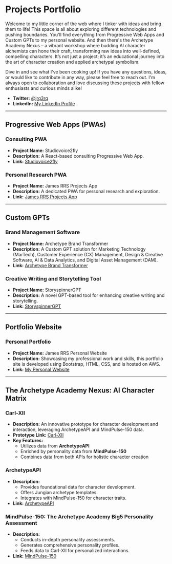 <!-- ## Carl-XII

[![Archetype Academy Nexus](https://img.shields.io/badge/-Archetype%20Academy%20Nexus-green?style=for-the-badge)](https://github.com/jrq3rq/archetype-academy-nexus)

```css
                      [ Carl-XII ]
                     /     |      \
                    /      |       \
                   /       |        \
  [Character Creation] [Interaction] [Customization]
```

Prototype: [![Carl-XII](https://img.shields.io/badge/-Carl--XII-blue?style=for-the-badge)](https://carl-xii.web.app/)

| **Character Creation** |   **Character Interaction**    | **Character Customization**  |
| :--------------------: | :----------------------------: | :--------------------------: |
| Uses ArchetypeAPI data | Enriched by MindPulse-150 data | Combines data from both APIs |

### Character Creation

- Utilizes data from **ArchetypeAPI**

### Interaction

- Enriched by personality data from **MindPulse-150**

### Customization

- Combines data from **ArchetypeAPI** and insights from **MindPulse-150**

## ArchetypeAPI

[![ArchetypeAPI](https://img.shields.io/badge/-ArchetypeAPI-orange?style=for-the-badge)](https://us-central1-archetype-builder-api.cloudfunctions.net/api/archetypes)

```css
                  \       |        /
                   \      |       /
                    \     |      /
                    [ArchetypeAPI]
                   /       |       \
                  /        |        \
[Character Data] [Template Provision] [Personality Integration]
```

|               Character Data                |     Template Provision      |           Personality Integration            |
| :-----------------------------------------: | :-------------------------: | :------------------------------------------: |
| Foundational data for character development | Jungian archetype templates | Links with MindPulse-150 for trait alignment |

### Character Data

- Provides foundational data for Carl-XII character development

### Template Provision

- Offers Jungian archetype templates for Carl-XII customization

### Personality Integration

- Links with MindPulse-150 for character trait alignment

## MindPulse-150: The Archetype Academy Assessment

[![MindPulse-150](https://img.shields.io/badge/-MindPulse--150-brightgreen?style=for-the-badge)](https://mindpulse-150.web.app/)

```css
                  \         |        /
                   \        |       /
                    \       |      /
              [ MindPulse-150(Application) ]
                    /       |       \
                  /         |        \
   [Personality Test] [Data Analysis] [User Persona]
```

|        Personality Test         |           Data Analysis            |              User Persona               |
| :-----------------------------: | :--------------------------------: | :-------------------------------------: |
| In-depth personality assessment | Comprehensive personality profiles | Feeds data to Carl-XII for interactions |

### Personality Test

- In-depth user personality assessment

### Data Analysis

- Generates comprehensive personality profiles

### User Persona

- Feeds personality data to Carl-XII for personalized interactions
- Integrates with ArchetypeAPI for character customization -->

# Projects Portfolio

Welcome to my little corner of the web where I tinker with ideas and bring them to life! This space is all about exploring different technologies and pushing boundaries. You'll find everything from Progressive Web Apps and Custom GPTs to my personal website. And then there's the Archetype Academy Nexus – a vibrant workshop where budding AI character alchemists can hone their craft, transforming raw ideas into well-defined, compelling characters. It’s not just a project; it’s an educational journey into the art of character creation and applied archetypal symbolism.

Dive in and see what I've been cooking up! If you have any questions, ideas, or would like to contribute in any way, please feel free to reach out. I'm always open to collaboration and love discussing these projects with fellow enthusiasts and curious minds alike!

- **Twitter:** [@jrq3rq](https://twitter.com/jrq3rq)
- **LinkedIn:** [My LinkedIn Profile](https://www.linkedin.com/in/james-rrsantos/)

---

## Progressive Web Apps (PWAs)

### Consulting PWA

- **Project Name:** Studiovoice2fly
- **Description:** A React-based consulting Progressive Web App.
- **Link:** [Studiovoice2fly](https://studiovoice2fly.com/)

### Personal Research PWA

- **Project Name:** James RRS Projects App
- **Description:** A dedicated PWA for personal research and exploration.
- **Link:** [James RRS Projects App](https://jamesrrs-projects-app.web.app/)

---

## Custom GPTs

### Brand Management Software

- **Project Name:** Archetype Brand Transformer
- **Description:** A Custom GPT solution for Marketing Technology (MarTech), Customer Experience (CX) Management, Design & Creative Software, AI & Data Analytics, and Digital Asset Management (DAM).
- **Link:** [Archetype Brand Transformer](https://chat.openai.com/g/g-SXTcCxFtV-archetype-brand-transformer)

### Creative Writing and Storytelling Tool

- **Project Name:** StoryspinnerGPT
- **Description:** A novel GPT-based tool for enhancing creative writing and storytelling.
- **Link:** [StoryspinnerGPT](https://chat.openai.com/g/g-7T3hhDJO7-storyspinner)

---

## Portfolio Website

### Personal Portfolio

- **Project Name:** James RRS Personal Website
- **Description:** Showcasing my professional work and skills, this portfolio site is developed using Bootstrap, HTML, CSS, and is hosted on AWS.
- **Link:** [My Personal Website](https://jamesrrs.me)

---

## The Archetype Academy Nexus: AI Character Matrix

### Carl-XII

- **Description:** An innovative prototype for character development and interaction, leveraging ArchetypeAPI and MindPulse-150 data.
- **Prototype Link:** [Carl-XII](https://carl-xii.web.app/)
- **Key Features:**
  - Utilizes data from **ArchetypeAPI**
  - Enriched by personality data from **MindPulse-150**
  - Combines data from both APIs for holistic character creation

### ArchetypeAPI

- **Description:**
  - Provides foundational data for character development.
  - Offers Jungian archetype templates.
  - Integrates with MindPulse-150 for character traits.
- **Link:** [ArchetypeAPI](https://us-central1-archetype-builder-api.cloudfunctions.net/api/archetypes)

### MindPulse-150: The Archetype Academy Big5 Personality Assessment

- **Description:**
  - Conducts in-depth personality assessments.
  - Generates comprehensive personality profiles.
  - Feeds data to Carl-XII for personalized interactions.
- **Link:** [MindPulse-150](https://mindpulse-150.web.app/)
